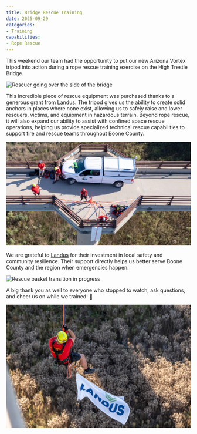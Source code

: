 ```yaml
---
title: Bridge Rescue Training
date: 2025-09-29
categories:
- Training
capabilities:
- Rope Rescue
---
```


This weekend our team had the opportunity to put our new Arizona Vortex tripod into action during a rope rescue training exercise on the High Trestle Bridge.

![Rescuer going over the side of the bridge](DSC00029.jpg "The Arizona Vortex makes going over the side of a bridge safer by providing an anchor point over the rescuers head.")

This incredible piece of rescue equipment was purchased thanks to a generous grant from [Landus](https://www.landus.ag).
The tripod gives us the ability to create solid anchors in places where none exist, allowing us to safely raise and lower rescuers, victims, and equipment in hazardous terrain.
Beyond rope rescue, it will also expand our ability to assist with confined space rescue operations, helping us provide specialized technical rescue capabilities to support fire and rescue teams throughout Boone County.

![Overhead view of the rescue operation](DJI_20250928161437_0795_D.jpg "The Arizona Vortex allows for easy anchoring where it would otherwise be quite difficult.")

We are grateful to [Landus](https://www.landus.ag) for their investment in local safety and community resilience. Their support directly helps us better serve Boone County and the region when emergencies happen.

![Rescue basket transition in progress](DJI_20250928171414_0803_D.jpg "The Arizona Vortex allows makes it possible to use a rescue basket for critically injured patients.")

A big thank you as well to everyone who stopped to watch, ask questions, and cheer us on while we trained!
👏

![Rescuer hanging under the bridge](DSC09280.jpg)
